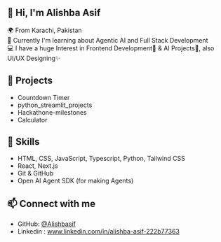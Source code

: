 ## 👋 Hi, I'm Alishba Asif  

🌍 From Karachi, Pakistan   
🌱 Currently I'm learning about Agentic AI and Full Stack Development  
💻 I have a huge Interest in Frontend Development👀 & AI Projects🦾, also UI/UX Designing✨

## 🚀 Projects
- Countdown Timer
- python_streamlit_projects
- Hackathone-milestones
- Calculator

## 🔧 Skills
- HTML, CSS, JavaScript, Typescript, Python, Tailwind CSS  
- React, Next.js  
- Git & GitHub
- Open AI Agent SDK (for making Agents) 

## 📫 Connect with me
- GitHub: [@Alishbasif](https://github.com/Alishbasif)
- Linkedin : www.linkedin.com/in/alishba-asif-222b77363


